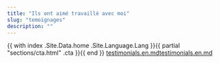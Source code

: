 ```yaml
---
title: "Ils ont aimé travaillé avec moi"
slug: "temoignages"
description: ""
---
```


{{ with index .Site.Data.home .Site.Language.Lang  }}{{ partial "sections/cta.html" .cta }}{{ end }}
[testimonials.en.md](testimonials.en.html)[testimonials.en.md](testimonials.en.html)
